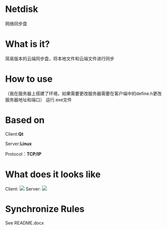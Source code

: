 # Netdisk
网络同步盘

# What is it? #
简易版本的云端同步盘，将本地文件和云端文件进行同步

# How to use #
（我在服务器上搭建了环境，如果需要更改服务器需要在客户端中的define.h更改服务器地址和端口）
运行.exe文件
# Based on #
Client:**Qt**

Server:**Linux**

Protocol：**TCP/IP**

# What does it looks like  #
Client:
![](http://i.imgur.com/f4YwMXW.png)
Server:
![](http://i.imgur.com/Kl9KRjv.png)

# Synchronize Rules #
See README.docx